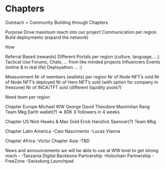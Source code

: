 # Chapters

Outreach = Community Building through Chapters

Purpose
Drive maximum reach into our project
Communication per region
Build deployments (expand the network)

How

Referral Based (rewards)
Different Portals per region (culture, language, …)
Tactical
Use Forums, Chats, … from like minded projects
Influencers
Events (online & in real life)
Deployathon … :) 

Measurement
Nr of members (wallets) per region
Nr of Node NFT’s sold
Nr of Node NFT’s deployed
Nr of Hero NFT’s sold (with option for company in freezone)
Nr of INCA/TFT sold (different liquidity pools?)


Need team per region

Chapter Europe
Michael WW
George
David
Theodore
Maximilian Rang
Team Mkg Earth wallet(?) => 80K X followers in 4 weeks

Chapter US
Nick Hawks & Max Gold
Erick Hanzlick
Spencer(?)
Team Mkg

Chapter Latin America
-Caio Nascimento
-Lucas Vianna

Chapter Africa
-Victor 
Chapter Asia
-TBD

News and announcements we will be able to use at WW level to get strong reach -
-Tanzania Digital Backbone Partnership
-Holochain Partnership
-FreeZone
-Swissborg Launchpad
